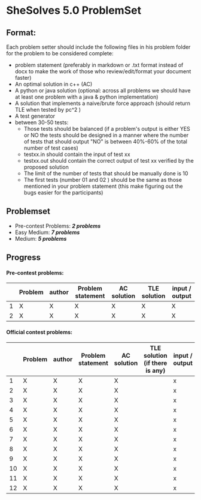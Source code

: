 # SheSolves 5.0 ProblemSet

## Format:

Each problem setter should include the following files in his problem folder for the problem to be considered complete:

- problem statement (preferably in markdown or .txt format instead of docx to make the work of those who review/edit/format your document faster)
- An optimal solution in c++ (AC)
- A python or java solution (optional: across all problems we should have at least one problem with a java & python implementation)  
- A solution that implements a naive/brute force approach (should return TLE when tested by pc^2 ) 
- A test generator 
- between 30-50 tests:
	-  Those tests should be balanced (if a problem's output is either YES or NO the tests should be designed in a manner where the number of tests that should output "NO" is between 40%-60% of the total number of test cases) 
	- testxx.in should contain the input of test xx
	- testxx.out should contain the correct output of test xx verified by the proposed solution
	- The limit of the number of tests that should be manually done is 10 
	- The first tests (number 01 and 02 ) should be the same as those mentioned in your problem statement (this make figuring out the bugs easier for the participants)  

## Problemset

* Pre-contest Problems: ***2 problems*** 
* Easy Medium:  ***7 problems***
* Medium: ***5 problems***

## Progress 

#### Pre-contest problems:

|      | Problem            | author | Problem statement | AC solution | TLE solution | input / output |
| ---- | ------------------ | ------ | ----------------- | ----------- | ------------ | -------------- |
| 1    |         X          |    X   |         X         |      X      |       X      |        X       |
| 2    |         X          |    X   |         X         |      X      |       X      |        X       |

#### Official contest problems:

|      | Problem                             | author     | Problem statement | AC solution | TLE solution (if there is any) | input / output |
| ---- | ----------------------------------- | ---------- | ----------------- | ----------- | ------------------------------ | -------------- |
| 1    |                  X                  |     X      |         X         |     X       |                                |      x         |
| 2    |                  X                  |     X      |         X         |     X       |                                |      x         |
| 3    |                  X                  |     X      |         X         |     X       |                                |      x         |
| 4    |                  X                  |     X      |         X         |     X       |                                |      x         |
| 5    |                  X                  |     X      |         X         |     X       |                                |      x         |
| 6    |                  X                  |     X      |         X         |     X       |                                |      x         |
| 7    |                  X                  |     X      |         X         |     X       |                                |      x         |
| 8    |                  X                  |     X      |         X         |     X       |                                |      x         |
| 9    |                  X                  |     X      |         X         |     X       |                                |      x         |
| 10   |                  X                  |     X      |         X         |     X       |                                |      x         |
| 11   |                  X                  |     X      |         X         |     X       |                                |      x         |
| 12   |                  X                  |     X      |         X         |     X       |                                |      x         |
